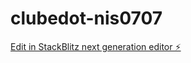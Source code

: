 # clubedot-nis0707

[Edit in StackBlitz next generation editor ⚡️](https://stackblitz.com/~/github.com/Matheus2414290031/clubedot-nis0707)